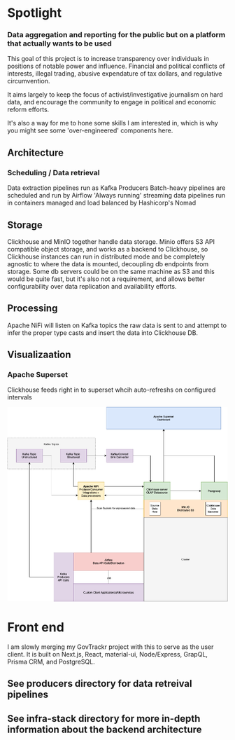 # Spotlight 

### Data aggregation and reporting for the public but on a platform that actually wants to be used


This goal of this project is to increase transparency over individuals in positions of notable power and influence. Financial and political conflicts of interests, illegal trading, abusive expendature of tax dollars, and regulative circumvention.

It aims largely to keep the focus of activist/investigative journalism on hard data, and encourage the community to engage in political and economic reform efforts.

It's also a way for me to hone some skills I am interested in, which is why you might see some 'over-engineered' components here. 

## Architecture
### Scheduling / Data retrieval
Data extraction pipelines run as Kafka Producers
Batch-heavy pipelines are scheduled and run by Airflow
'Always running' streaming data pipelines run in containers managed and load balanced by Hashicorp's Nomad

## Storage
Clickhouse and MinIO together handle data storage. Minio offers S3 API compatible object storage, and works as a backend to Clickhouse, so Clickhouse instances can run in distributed mode and be completely agnostic to where the data is mounted, decoupling db endpoints from storage. Some db servers could be on the same machine as S3 and this would be quite fast, but it's also not a requirement, and allows better configurability over data replication and availability efforts. 

## Processing
Apache NiFi will listen on Kafka topics the raw data is sent to and attempt to infer the proper type casts and insert the data into Clickhouse DB.


## Visualizaation
### Apache Superset
Clickhouse feeds right in to superset whcih auto-refreshs on configured intervals

![Diagram](./architecture.png)


# Front end

I am slowly merging my GovTrackr project with this to serve as the user client. It is built on Next.js, React, material-ui, Node/Express, GrapQL, Prisma CRM, and PostgreSQL. 

## See producers directory for data retreival pipelines

## See infra-stack directory for more in-depth information about the backend architecture
